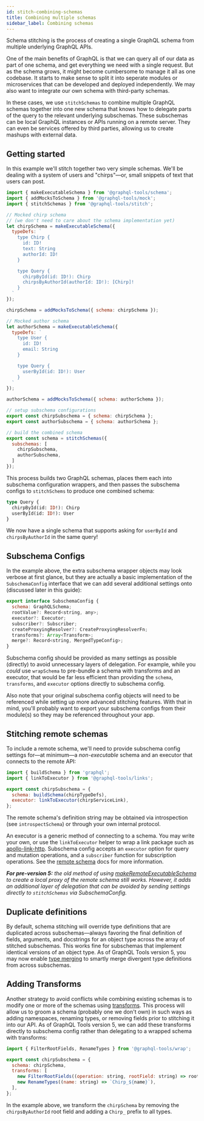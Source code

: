 ```yaml
---
id: stitch-combining-schemas
title: Combining multiple schemas
sidebar_label: Combining schemas
---
```


Schema stitching is the process of creating a single GraphQL schema from multiple underlying GraphQL APIs.

One of the main benefits of GraphQL is that we can query all of our data as part of one schema, and get everything we need with a single request. But as the schema grows, it might become cumbersome to manage it all as one codebase. It starts to make sense to split it into seperate modules or microservices that can be developed and deployed independently. We may also want to integrate our own schema with third-party schemas.

In these cases, we use `stitchSchemas` to combine multiple GraphQL schemas together into one new schema that knows how to delegate parts of the query to the relevant underlying subschemas. These subschemas can be local GraphQL instances or APIs running on a remote server. They can even be services offered by third parties, allowing us to create mashups with external data.

## Getting started

In this example we'll stitch together two very simple schemas. We'll be dealing with a system of users and "chirps"&mdash;or, small snippets of text that users can post.

```js
import { makeExecutableSchema } from '@graphql-tools/schema';
import { addMocksToSchema } from '@graphql-tools/mock';
import { stitchSchemas } from '@graphql-tools/stitch';

// Mocked chirp schema
// (we don't need to care about the schema implementation yet)
let chirpSchema = makeExecutableSchema({
  typeDefs: `
    type Chirp {
      id: ID!
      text: String
      authorId: ID!
    }

    type Query {
      chirpById(id: ID!): Chirp
      chirpsByAuthorId(authorId: ID!): [Chirp]!
    }
  `
});

chirpSchema = addMocksToSchema({ schema: chirpSchema });

// Mocked author schema
let authorSchema = makeExecutableSchema({
  typeDefs: `
    type User {
      id: ID!
      email: String
    }

    type Query {
      userById(id: ID!): User
    }
  `
});

authorSchema = addMocksToSchema({ schema: authorSchema });

// setup subschema configurations
export const chirpSubschema = { schema: chirpSchema };
export const authorSubschema = { schema: authorSchema };

// build the combined schema
export const schema = stitchSchemas({
  subschemas: [
    chirpSubschema,
    authorSubschema,
  ]
});
```

This process builds two GraphQL schemas, places them each into subschema configuration wrappers, and then passes the subschema configs to `stitchSchems` to produce one combined schema:

```graphql
type Query {
  chirpById(id: ID!): Chirp
  userById(id: ID!): User
}
```

We now have a single schema that supports asking for `userById` and `chirpsByAuthorId` in the same query!

## Subschema Configs

In the example above, the extra subschema wrapper objects may look verbose at first glance, but they are actually a basic implementation of the `SubschemaConfig` interface that we can add several additional settings onto (discussed later in this guide):

```js
export interface SubschemaConfig {
  schema: GraphQLSchema;
  rootValue?: Record<string, any>;
  executor?: Executor;
  subscriber?: Subscriber;
  createProxyingResolver?: CreateProxyingResolverFn;
  transforms?: Array<Transform>;
  merge?: Record<string, MergedTypeConfig>;
}
```

Subschema config should be provided as many settings as possible (directly) to avoid unnecessary layers of delegation. For example, while you _could_ use `wrapSchema` to pre-bundle a schema with transforms and an executor, that would be far less efficient than providing the `schema`, `transforms`, and `executor` options directly to subschema config.

Also note that your original subschema config objects will need to be referenced while setting up more advanced stitching features. With that in mind, you'll probably want to export your subschema configs from their module(s) so they may be referenced throughout your app.


<!-- Note the new `subschemas` property with an array of subschema configuration objects. This syntax is a bit more verbose, but we shall see how it provides multiple benefits:
1. transforms should be specified on the subschema config object, avoiding creation of a new schema with a new round of delegation in order to transform a schema prior to merging. This also makes it simple to include the necessary transforms when delegating, as you will pass the entire subschema configuration object to `delegateToSchema` instead of just the schema, with the required transforms included for free.
2. remote subschema configuration options can be specified, also avoiding an additional round of schema proxying. That's three rounds of delegations reduce to one! -->

## Stitching remote schemas

To include a remote schema, we'll need to provide subschema config settings for&mdash;at minimum&mdash;a _non-executable_ schema and an executor that connects to the remote API:

```js
import { buildSchema } from 'graphql';
import { linkToExecutor } from '@graphql-tools/links';

export const chirpSubschema = {
  schema: buildSchema(chirpTypeDefs),
  executor: linkToExecutor(chirpServiceLink),
};
```

The remote schema's definition string may be obtained via introspection (see `introspectSchema`) or through your own internal protocol.

An executor is a generic method of connecting to a schema. You may write your own, or use the `linkToExecutor` helper to wrap a link package such as [apollo-link-http](https://www.apollographql.com/docs/link/links/http/). Subschema config accepts an `executor` option for query and mutation operations, and a `subscriber` function for subscription operations. See the [remote schema](/docs/remote-schemas/) docs for more information.

_**For pre-version 5:** the old method of using [makeRemoteExecutableSchema](/docs/remote-schemas/) to create a local proxy of the remote schema still works. However, it adds an additional layer of delegation that can be avoided by sending settings directly to `stitchSchemas` via SubschemaConfig._

## Duplicate definitions

By default, schema stitching will override type definitions that are duplicated across subschemas&mdash;always favoring the final definition of fields, arguments, and docstrings for an object type across the array of stitched subschemas. This works fine for subschemas that implement identical versions of an object type. As of GraphQL Tools version 5, you may now enable [type merging](/docs/stitch-merging-types) to smartly merge divergent type definitions from across subschemas.

## Adding Transforms

Another strategy to avoid conflicts while combining existing schemas is to modify one or more of the schemas using [transforms](/docs/schema-wrapping). This process will allow us to groom a schema (probably one we don't own) in such ways as adding namespaces, renaming types, or removing fields prior to stitching it into our API. As of GraphQL Tools version 5, we can add these transforms directly to subschema config rather than delegating to a wrapped schema with transforms:

```js
import { FilterRootFields, RenameTypes } from '@graphql-tools/wrap';

export const chirpSubschema = {
  schema: chirpSchema,
  transforms: [
    new FilterRootFields((operation: string, rootField: string) => rootField !== 'chirpsByAuthorId'),
    new RenameTypes((name: string) => `Chirp_${name}`),
  ],
};
```

In the example above, we transform the `chirpSchema` by removing the `chirpsByAuthorId` root field and adding a `Chirp_` prefix to all types.
